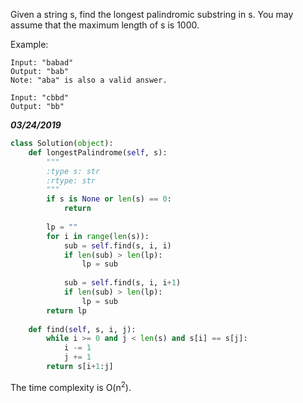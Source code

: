 Given a string s, find the longest palindromic substring in s. You may assume that the maximum length of s is 1000.

Example:
```
Input: "babad"
Output: "bab"
Note: "aba" is also a valid answer.
```

```
Input: "cbbd"
Output: "bb"
```

***03/24/2019***

```python
class Solution(object):
    def longestPalindrome(self, s):
        """
        :type s: str
        :rtype: str
        """
        if s is None or len(s) == 0:
            return
        
        lp = ""
        for i in range(len(s)):
            sub = self.find(s, i, i)
            if len(sub) > len(lp):
                lp = sub
            
            sub = self.find(s, i, i+1)
            if len(sub) > len(lp):
                lp = sub
        return lp
    
    def find(self, s, i, j):
        while i >= 0 and j < len(s) and s[i] == s[j]:
            i -= 1
            j += 1
        return s[i+1:j]
```
The time complexity is O(n<sup>2</sup>).
